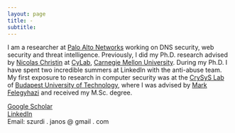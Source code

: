 ```yaml
---
layout: page
title: -
subtitle:
---
```


I am a researcher at [Palo Alto Networks](https://www.paloaltonetworks.com/) working on DNS security, web security and threat intelligence. Previously, I did my Ph.D. research advised by [Nicolas Christin](https://www.andrew.cmu.edu/user/nicolasc/) at [CyLab](https://www.cylab.cmu.edu/), [Carnegie Mellon University](https://www.cmu.edu/). During my Ph.D. I have spent two incredible summers at LinkedIn with the anti-abuse team. My first exposure to research in computer security was at the [CrySyS Lab](https://www.crysys.hu/) of [Budapest University of Technology](https://www.bme.hu/?language=en), where I was advised by [Mark Felegyhazi](https://www.linkedin.com/in/felegyhazi/) and received my M.Sc. degree.  

[Google Scholar](https://scholar.google.com/citations?user=rijank4AAAAJ)  
[LinkedIn](https://www.linkedin.com/in/szurdi/)  
Email: szurdi . janos @ gmail . com  

